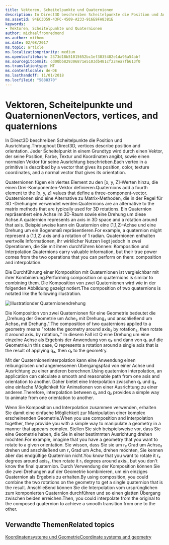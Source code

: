 ```yaml
---
title: Vektoren, Scheitelpunkte und Quaternionen
description: In Direct3D beschreiben Scheitelpunkte die Position und Ausrichtung. Jeder Scheitelpunkt in einem Grundtyp wird durch einen Vektor, der seine Position, Farbe, Textur und Koordinaten angibt, sowie einen normalen Vektor für seine Ausrichtung beschrieben.
ms.assetid: 94EC3D59-43FC-4509-A233-916E9FA8381E
keywords:
- Vektoren, Scheitelpunkte und Quaternionen
author: michaelfromredmond
ms.author: mithom
ms.date: 02/08/2017
ms.topic: article
ms.localizationpriority: medium
ms.openlocfilehash: 2373d18b51015652bc1ef3035402e1da95a54abf
ms.sourcegitcommit: cd00bb829306871e5103db481cf224ea7fb613f0
ms.translationtype: MT
ms.contentlocale: de-DE
ms.lasthandoff: 11/01/2018
ms.locfileid: "5888370"
---
```

# <a name="vectors-vertices-and-quaternions"></a><span data-ttu-id="03e9b-105">Vektoren, Scheitelpunkte und Quaternionen</span><span class="sxs-lookup"><span data-stu-id="03e9b-105">Vectors, vertices, and quaternions</span></span>


<span data-ttu-id="03e9b-106">In Direct3D beschreiben Scheitelpunkte die Position und Ausrichtung.</span><span class="sxs-lookup"><span data-stu-id="03e9b-106">Throughout Direct3D, vertices describe position and orientation.</span></span> <span data-ttu-id="03e9b-107">Jeder Scheitelpunkt in einem Grundtyp wird durch einen Vektor, der seine Position, Farbe, Textur und Koordinaten angibt, sowie einen normalen Vektor für seine Ausrichtung beschrieben.</span><span class="sxs-lookup"><span data-stu-id="03e9b-107">Each vertex in a primitive is described by a vector that gives its position, color, texture coordinates, and a normal vector that gives its orientation.</span></span>

<span data-ttu-id="03e9b-108">Quaternionen fügen ein viertes Element zu den \[x, y, Z\]-Werten hinzu, die einen Drei-Komponenten-Vektor definieren.</span><span class="sxs-lookup"><span data-stu-id="03e9b-108">Quaternions add a fourth element to the \[x, y, z\] values that define a three-component-vector.</span></span> <span data-ttu-id="03e9b-109">Quaternionen sind eine Alternative zu Matrix-Methoden, die in der Regel für 3D -Drehungen verwendet werden.</span><span class="sxs-lookup"><span data-stu-id="03e9b-109">Quaternions are an alternative to the matrix methods that are typically used for 3D rotations.</span></span> <span data-ttu-id="03e9b-110">Ein Quaternion repräsentiert eine Achse im 3D-Raum sowie eine Drehung um diese Achse.</span><span class="sxs-lookup"><span data-stu-id="03e9b-110">A quaternion represents an axis in 3D space and a rotation around that axis.</span></span> <span data-ttu-id="03e9b-111">Beispielsweise kann ein Quaternion eine (1,1,2)-Achse und eine Drehung um ein Bogenmaß repräsentieren.</span><span class="sxs-lookup"><span data-stu-id="03e9b-111">For example, a quaternion might represent a (1,1,2) axis and a rotation of 1 radian.</span></span> <span data-ttu-id="03e9b-112">Quaternionen enthalten wertvolle Informationen, ihr wirklicher Nutzen liegt jedoch in zwei Operationen, die Sie mit ihnen durchführen können: Komposition und Interpolation.</span><span class="sxs-lookup"><span data-stu-id="03e9b-112">Quaternions carry valuable information, but their true power comes from the two operations that you can perform on them: composition and interpolation.</span></span>

<span data-ttu-id="03e9b-113">Die Durchführung einer Komposition mit Quaternionen ist vergleichbar mit ihrer Kombinierung.</span><span class="sxs-lookup"><span data-stu-id="03e9b-113">Performing composition on quaternions is similar to combining them.</span></span> <span data-ttu-id="03e9b-114">Die Komposition von zwei Quaternionen wird wie in der folgenden Abbildung gezeigt notiert.</span><span class="sxs-lookup"><span data-stu-id="03e9b-114">The composition of two quaternions is notated like the following illustration.</span></span>

![Illustrationder Quaternionendrehung](images/quateq.png)

<span data-ttu-id="03e9b-116">Die Komposition von zwei Quaternionen für eine Geometrie bedeutet die „Drehung der Geometrie um Ache₂ mit Drehung₂ und anschließend um Achse₁ mit Drehung₁".</span><span class="sxs-lookup"><span data-stu-id="03e9b-116">The composition of two quaternions applied to a geometry means "rotate the geometry around axis₂ by rotation₂, then rotate it around axis₁ by rotation₁."</span></span> <span data-ttu-id="03e9b-117">In diesem Fall ist Q eine Drehung um eine einzelne Achse als Ergebnis der Anwendung von q₂ und dann von q₁ auf die Geometrie.</span><span class="sxs-lookup"><span data-stu-id="03e9b-117">In this case, Q represents a rotation around a single axis that is the result of applying q₂, then q₁ to the geometry.</span></span>

<span data-ttu-id="03e9b-118">Mit der Quaternioneninterpolation kann eine Anwendung einen reibungslosen und angemessenen Übergangspfad von einer Achse und Ausrichtung zu einer anderen berechnen.</span><span class="sxs-lookup"><span data-stu-id="03e9b-118">Using quaternion interpolation, an application can calculate a smooth and reasonable path from one axis and orientation to another.</span></span> <span data-ttu-id="03e9b-119">Daher bietet eine Interpolation zwischen q₁ und q₂ eine einfache Möglichkeit für Animationen von einer Ausrichtung zu einer anderen.</span><span class="sxs-lookup"><span data-stu-id="03e9b-119">Therefore, interpolation between q₁ and q₂ provides a simple way to animate from one orientation to another.</span></span>

<span data-ttu-id="03e9b-120">Wenn Sie Komposition und Interpolation zusammen verwenden, erhalten Sie damit eine einfache Möglichkeit zur Manipulation einer komplex erscheinenden Geometrie.</span><span class="sxs-lookup"><span data-stu-id="03e9b-120">When you use composition and interpolation together, they provide you with a simple way to manipulate a geometry in a manner that appears complex.</span></span> <span data-ttu-id="03e9b-121">Stellen Sie sich beispielsweise vor, dass Sie eine Geometrie haben, die Sie in einer bestimmten Ausrichtung drehen möchten.</span><span class="sxs-lookup"><span data-stu-id="03e9b-121">For example, imagine that you have a geometry that you want to rotate to a given orientation.</span></span> <span data-ttu-id="03e9b-122">Sie wissen, dass Sie sie um r₂ Grad um Achse₂ drehen und anschließend um r₁ Grad um Ache₁ drehen möchten, Sie kennen aber das endgültige Quaternion nicht.</span><span class="sxs-lookup"><span data-stu-id="03e9b-122">You know that you want to rotate it r₂ degrees around axis₂, then rotate it r₁ degrees around axis₁, but you don't know the final quaternion.</span></span> <span data-ttu-id="03e9b-123">Durch Verwendung der Komposition können Sie die zwei Drehungen auf der Geometrie kombinieren, um ein einziges Quaternion als Ergebnis zu erhalten.</span><span class="sxs-lookup"><span data-stu-id="03e9b-123">By using composition, you could combine the two rotations on the geometry to get a single quaternion that is the result.</span></span> <span data-ttu-id="03e9b-124">Anschließend können Sie die Interpolation vom ursprünglichen zum komponierten Quaternion durchführen und so einen glatten Übergang zwischen beiden erreichen.</span><span class="sxs-lookup"><span data-stu-id="03e9b-124">Then, you could interpolate from the original to the composed quaternion to achieve a smooth transition from one to the other.</span></span>

## <a name="span-idrelated-topicsspanrelated-topics"></a><span data-ttu-id="03e9b-125"><span id="related-topics"></span>Verwandte Themen</span><span class="sxs-lookup"><span data-stu-id="03e9b-125"><span id="related-topics"></span>Related topics</span></span>


[<span data-ttu-id="03e9b-126">Koordinatensysteme und Geometrie</span><span class="sxs-lookup"><span data-stu-id="03e9b-126">Coordinate systems and geometry</span></span>](coordinate-systems-and-geometry.md)

 

 




